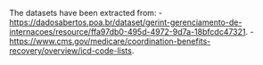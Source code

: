 The datasets have been extracted from:
    - https://dadosabertos.poa.br/dataset/gerint-gerenciamento-de-internacoes/resource/ffa97db0-495d-4972-9d7a-18bfcdc47321.
    - https://www.cms.gov/medicare/coordination-benefits-recovery/overview/icd-code-lists.